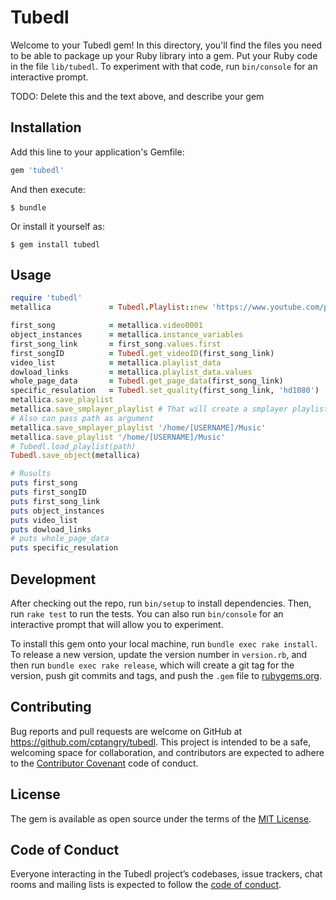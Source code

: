 # Tubedl

Welcome to your Tubedl gem! In this directory, you'll find the files you need to be able to package up your Ruby library into a gem. Put your Ruby code in the file `lib/tubedl`. To experiment with that code, run `bin/console` for an interactive prompt.

TODO: Delete this and the text above, and describe your gem

## Installation

Add this line to your application's Gemfile:

```ruby
gem 'tubedl'
```

And then execute:

    $ bundle

Or install it yourself as:

    $ gem install tubedl

## Usage

```ruby
require 'tubedl'
metallica             = Tubedl.Playlist::new 'https://www.youtube.com/playlist?list=PLJvQXRgtxlumAHceNRk3cx3P7MZVUCdBl'

first_song            = metallica.video0001
object_instances      = metallica.instance_variables
first_song_link       = first_song.values.first
first_songID          = Tubedl.get_videoID(first_song_link)
video_list            = metallica.playlist_data
dowload_links         = metallica.playlist_data.values
whole_page_data       = Tubedl.get_page_data(first_song_link)
specific_resulation   = Tubedl.set_quality(first_song_link, 'hd1080')
metallica.save_playlist
metallica.save_smplayer_playlist # That will create a smplayer playlist
# Also can pass path as argument
metallica.save_smplayer_playlist '/home/[USERNAME]/Music'
metallica.save_playlist '/home/[USERNAME]/Music'
# Tubedl.load_playlist(path)
Tubedl.save_object(metallica)

# Rusults
puts first_song
puts first_songID
puts first_song_link
puts object_instances
puts video_list
puts dowload_links
# puts whole_page_data
puts specific_resulation
```

## Development

After checking out the repo, run `bin/setup` to install dependencies. Then, run `rake test` to run the tests. You can also run `bin/console` for an interactive prompt that will allow you to experiment.

To install this gem onto your local machine, run `bundle exec rake install`. To release a new version, update the version number in `version.rb`, and then run `bundle exec rake release`, which will create a git tag for the version, push git commits and tags, and push the `.gem` file to [rubygems.org](https://rubygems.org).

## Contributing

Bug reports and pull requests are welcome on GitHub at https://github.com/cptangry/tubedl. This project is intended to be a safe, welcoming space for collaboration, and contributors are expected to adhere to the [Contributor Covenant](http://contributor-covenant.org) code of conduct.

## License

The gem is available as open source under the terms of the [MIT License](http://opensource.org/licenses/MIT).

## Code of Conduct

Everyone interacting in the Tubedl project’s codebases, issue trackers, chat rooms and mailing lists is expected to follow the [code of conduct](https://github.com/[USERNAME]/tubedl/blob/master/CODE_OF_CONDUCT.md).
